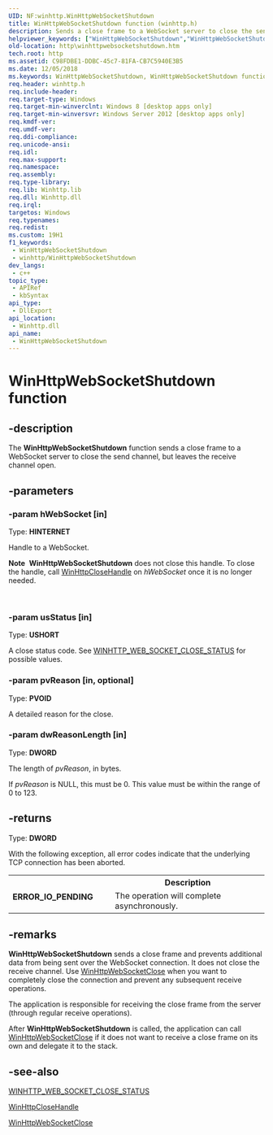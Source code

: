 ```yaml
---
UID: NF:winhttp.WinHttpWebSocketShutdown
title: WinHttpWebSocketShutdown function (winhttp.h)
description: Sends a close frame to a WebSocket server to close the send channel, but leaves the receive channel open.
helpviewer_keywords: ["WinHttpWebSocketShutdown","WinHttpWebSocketShutdown function [WinHTTP]","http.winhttpwebsocketshutdown","winhttp/WinHttpWebSocketShutdown"]
old-location: http\winhttpwebsocketshutdown.htm
tech.root: http
ms.assetid: C98FDBE1-DDBC-45c7-81FA-CB7C5940E3B5
ms.date: 12/05/2018
ms.keywords: WinHttpWebSocketShutdown, WinHttpWebSocketShutdown function [WinHTTP], http.winhttpwebsocketshutdown, winhttp/WinHttpWebSocketShutdown
req.header: winhttp.h
req.include-header: 
req.target-type: Windows
req.target-min-winverclnt: Windows 8 [desktop apps only]
req.target-min-winversvr: Windows Server 2012 [desktop apps only]
req.kmdf-ver: 
req.umdf-ver: 
req.ddi-compliance: 
req.unicode-ansi: 
req.idl: 
req.max-support: 
req.namespace: 
req.assembly: 
req.type-library: 
req.lib: Winhttp.lib
req.dll: Winhttp.dll
req.irql: 
targetos: Windows
req.typenames: 
req.redist: 
ms.custom: 19H1
f1_keywords:
 - WinHttpWebSocketShutdown
 - winhttp/WinHttpWebSocketShutdown
dev_langs:
 - c++
topic_type:
 - APIRef
 - kbSyntax
api_type:
 - DllExport
api_location:
 - Winhttp.dll
api_name:
 - WinHttpWebSocketShutdown
---
```


# WinHttpWebSocketShutdown function


## -description

The <b>WinHttpWebSocketShutdown</b> function sends a close frame to a WebSocket server to close the send channel, but leaves the receive channel open.

## -parameters

### -param hWebSocket [in]

Type: <b>HINTERNET</b>

Handle to a WebSocket.<div class="alert"><b>Note</b>  <b>WinHttpWebSocketShutdown</b> does not close this handle. To close the handle, call <a href="https://docs.microsoft.com/windows/desktop/api/winhttp/nf-winhttp-winhttpclosehandle">WinHttpCloseHandle</a> on <i>hWebSocket</i> once it is no longer needed.</div>
<div> </div>

### -param usStatus [in]

Type: <b>USHORT</b>

A close status code. See <a href="https://docs.microsoft.com/windows/desktop/api/winhttp/ne-winhttp-winhttp_web_socket_close_status">WINHTTP_WEB_SOCKET_CLOSE_STATUS</a> for possible values.

### -param pvReason [in, optional]

Type: <b>PVOID</b>

A detailed reason for the close.

### -param dwReasonLength [in]

Type: <b>DWORD</b>

The length of <i>pvReason</i>, in bytes.

If <i>pvReason</i> is NULL, this must be 0. This value must be within the range of 0 to 123.

## -returns

Type: <b>DWORD</b>

With the following exception, all error codes indicate that the underlying TCP connection has been aborted.

<table>
<tr>
<th></th>
<th>Description</th>
</tr>
<tr>
<td width="40%">
<dl>
<dt><b>ERROR_IO_PENDING</b></dt>
</dl>
</td>
<td width="60%">
The operation will complete asynchronously.

</td>
</tr>
</table>

## -remarks

<b>WinHttpWebSocketShutdown</b> sends a close frame and prevents additional data from being sent over the WebSocket connection. It does not close the receive channel. Use <a href="https://docs.microsoft.com/windows/desktop/api/winhttp/nf-winhttp-winhttpwebsocketclose">WinHttpWebSocketClose</a> when you want to completely close the connection and prevent any subsequent receive operations.

The application is responsible for receiving the close frame from the server (through regular receive operations).

After <b>WinHttpWebSocketShutdown</b> is called, the application can call <a href="https://docs.microsoft.com/windows/desktop/api/winhttp/nf-winhttp-winhttpwebsocketclose">WinHttpWebSocketClose</a> if it does not want to receive a close frame on its own and delegate it to the stack.

## -see-also

<a href="https://docs.microsoft.com/windows/desktop/api/winhttp/ne-winhttp-winhttp_web_socket_close_status">WINHTTP_WEB_SOCKET_CLOSE_STATUS</a>



<a href="https://docs.microsoft.com/windows/desktop/api/winhttp/nf-winhttp-winhttpclosehandle">WinHttpCloseHandle</a>



<a href="https://docs.microsoft.com/windows/desktop/api/winhttp/nf-winhttp-winhttpwebsocketclose">WinHttpWebSocketClose</a>

